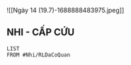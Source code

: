 ![[Ngày 14 (19.7)-1688888483975.jpeg]]

## NHI - CẤP CỨU
```dataview
LIST
FROM #Nhi/RLDaCoQuan 
```
